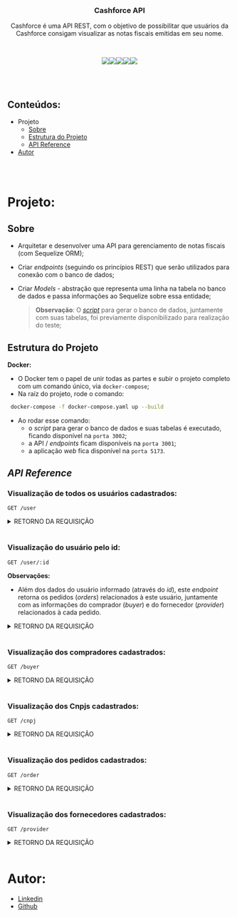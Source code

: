 <br />
<div align="center">
  <h3 align="center">Cashforce API</h3>
  <p align="center">
    Cashforce é uma API REST, com o objetivo de possibilitar que usuários da Cashforce consigam visualizar as notas fiscais emitidas em seu nome.
  </p>
  <br />
  <p><img src="https://camo.githubusercontent.com/a1eae878fdd3d1c1b687992ca74e5cac85f4b68e60a6efaa7bc8dc9883b71229/68747470733a2f2f696d672e736869656c64732e696f2f62616467652f4e6f64652e6a732d3333393933333f7374796c653d666f722d7468652d6261646765266c6f676f3d6e6f6465646f746a73266c6f676f436f6c6f723d7768697465" /><img src="https://camo.githubusercontent.com/0ed8c0157d26ec3dc9806b78077d3f44358b7df649fa9a8a7cedaff07af291d6/68747470733a2f2f696d672e736869656c64732e696f2f62616467652f747970657363726970742d3135373242363f7374796c653d666f722d7468652d6261646765266c6f676f3d54797065736372697074266c6f676f436f6c6f723d7768697465" /><img src="https://camo.githubusercontent.com/7f73136d92799b19be179d1ed87b461120c35ed917c7d5ab59a7606209da7bd3/68747470733a2f2f696d672e736869656c64732e696f2f62616467652f457870726573732e6a732d3030303030303f7374796c653d666f722d7468652d6261646765266c6f676f3d65787072657373266c6f676f436f6c6f723d7768697465" /><img src="https://camo.githubusercontent.com/6c50eb6f911b1bcb4c0b790fb5e908bf896c525685839fa802c41349dcd1c8bf/68747470733a2f2f696d672e736869656c64732e696f2f62616467652f53657175656c697a652d3532423045373f7374796c653d666f722d7468652d6261646765266c6f676f3d53657175656c697a65266c6f676f436f6c6f723d7768697465" /><img src="https://camo.githubusercontent.com/3aa1b49c625e81043375bbbda8a36cda22d9ddaf70a85f74fb5058c637e23c59/68747470733a2f2f696d672e736869656c64732e696f2f62616467652f2d4d6172696144422d62726f776e3f7374796c653d666f722d7468652d6261646765266c6f676f3d4d617269614442266c6f676f436f6c6f723d7768697465" /></p>
</div>
<br />
<br />

## Conteúdos:

- Projeto
  - [Sobre](#sobre)
  - [Estrutura do Projeto](#estrutura-do-projeto)
  - [API Reference](#api-reference)
- [Autor](#autor)

<br />
<br />

# Projeto:

## Sobre

- Arquitetar e desenvolver uma API para gerenciamento de notas fiscais (com Sequelize ORM);
- Criar *endpoints* (seguindo os princípios REST) que serão utilizados para conexão com o banco de dados;
- Criar *Models* - abstração que representa uma linha na tabela no banco de dados e passa informações ao Sequelize sobre essa entidade;

  > **Observação**: O [*script*](../init/db.sql) para gerar o banco de dados, juntamente com suas tabelas, foi previamente disponibilizado para realização do teste;


## Estrutura do Projeto

**Docker:**
- O Docker tem o papel de unir todas as partes e subir o projeto completo com um comando único, via `docker-compose`;
- Na raíz do projeto, rode o comando:
```bash
 docker-compose -f docker-compose.yaml up --build
```

- Ao rodar esse comando:
  - o *script* para gerar o banco de dados e suas tabelas é executado, ficando disponível na `porta 3002`;
  - a API / *endpoints* ficam disponíveis na `porta 3001`;
  - a aplicação *web* fica disponível na `porta 5173`.


## *API Reference*

### **Visualização de todos os usuários cadastrados:**

```http
GET /user
```

<details><summary>RETORNO DA REQUISIÇÃO</summary>

```json
[
  {
    "id": 1,
    "name": "ALLAN SOUZA",
    "email": "allan@cashforce.com.br",
    "phoneNumber": null,
    "mobile": null,
    "departament": null,
    "verificationCode": "",
    "emailChecked": 1,
    "createdAt": "2020-10-01T21:31:37.000Z",
    "updatedAt": "2020-10-01T22:41:23.000Z",
    "cashforceAdm": 1
  },
  {
    ...
  }
]
```
</details>

<br />

### **Visualização do usuário pelo id:**

```http
GET /user/:id
```

**Observações:**
- Além dos dados do usuário informado (através do *id*), este *endpoint* retorna os pedidos (*orders*) relacionados à este usuário, juntamente com as informações do comprador (*buyer*) e do fornecedor (*provider*) relacionados à cada pedido.

<details><summary>RETORNO DA REQUISIÇÃO</summary>

```json
{
  "id": 1,
  "name": "ALLAN SOUZA",
  "email": "allan@cashforce.com.br",
  "phoneNumber": null,
  "mobile": null,
  "departament": null,
  "verificationCode": "",
  "emailChecked": 1,
  "createdAt": "2020-10-01T21:31:37.000Z",
  "updatedAt": "2020-10-01T22:41:23.000Z",
  "cashforceAdm": 1,
  "orders": [
    {
      "id": 1,
      "orderNfId": "1605181324132",
      "orderNumber": "18153",
      "orderPath": null,
      "orderFileName": null,
      "orderOriginalName": null,
      "emissionDate": "2020-10-30T11:00:00-03:00",
      "pdfFile": null,
      "emitedTo": "22843980000127",
      "nNf": "18153",
      "CTE": "",
      "value": "198450",
      "createdAt": "2020-10-30T17:54:18.000Z",
      "updatedAt": "2020-10-30T17:54:18.000Z",
      "cnpjId": 1,
      "userId": 1,
      "buyerId": 1,
      "providerId": 1,
      "orderStatusBuyer": "0",
      "orderStatusProvider": "0",
      "deliveryReceipt": null,
      "cargoPackingList": null,
      "deliveryCtrc": null,
      "buyers": {
        "id": 1,
        "name": "SACADO 001",
        "tradingName": "SACADO 001 LTDA",
        "cashforceTax": "0",
        "responsibleName": null,
        "responsibleEmail": null,
        "responsiblePosition": null,
        "responsiblePhone": null,
        "responsibleMobile": null,
        "website": null,
        "postalCode": null,
        "address": null,
        "number": null,
        "complement": null,
        "neighborhood": null,
        "city": null,
        "state": null,
        "phoneNumber": null,
        "situation": null,
        "situationDate": null,
        "createdAt": "2020-10-29T21:20:33.000Z",
        "updatedAt": "2020-10-29T21:20:34.000Z",
        "cnpjId": 1,
        "confirm": 1,
        "email": null
      },
      "providers": {
        "id": 1,
        "name": "CEDENTE 002",
        "tradingName": "CEDENTE 002 LTDA",
        "cashforceTax": null,
        "responsibleName": null,
        "responsibleEmail": null,
        "responsiblePosition": null,
        "responsiblePhone": null,
        "responsibleMobile": null,
        "website": null,
        "postalCode": null,
        "address": null,
        "number": null,
        "complement": null,
        "neighborhood": null,
        "city": null,
        "state": null,
        "bank": null,
        "bankAgency": null,
        "account": null,
        "documents": null,
        "phoneNumber": null,
        "situation": null,
        "situationDate": null,
        "createdAt": "2020-10-29T21:22:21.000Z",
        "updatedAt": "2020-10-29T21:22:22.000Z",
        "cnpjId": 2,
        "email": null
      }
    },
    {
      ...
    },
  ],
};
```
</details>
<br />

### **Visualização dos compradores cadastrados:**

```http
GET /buyer
```
<details><summary>RETORNO DA REQUISIÇÃO</summary>

```json
[
  {
    "id": 1,
    "name": "SACADO 001",
    "tradingName": "SACADO 001 LTDA",
    "cashforceTax": "0",
    "responsibleName": null,
    "responsibleEmail": null,
    "responsiblePosition": null,
    "responsiblePhone": null,
    "responsibleMobile": null,
    "website": null,
    "postalCode": null,
    "address": null,
    "number": null,
    "complement": null,
    "neighborhood": null,
    "city": null,
    "state": null,
    "phoneNumber": null,
    "situation": null,
    "situationDate": null,
    "createdAt": "2020-10-29T21:20:33.000Z",
    "updatedAt": "2020-10-29T21:20:34.000Z",
    "cnpjId": 1,
    "confirm": 1,
    "email": null
  },
  {
    ...
  }
];
```
</details>
<br />

### **Visualização dos Cnpjs cadastrados:**

```http
GET /cnpj
```
<details><summary>RETORNO DA REQUISIÇÃO</summary>

```json
[
  {
    "id": 1,
    "cnpj": "00000000000001",
    "companyType": "2",
    "createdAt": "2020-10-29T21:20:33.000Z",
    "updatedAt": "2020-10-29T21:20:33.000Z"
  },
  {
    ...
  }
];
```
</details>
<br />

### **Visualização dos pedidos cadastrados:**

```http
GET /order
```
<details><summary>RETORNO DA REQUISIÇÃO</summary>

```json
[
  {
    "id": 1,
    "orderNfId": "1605181324132",
    "orderNumber": "18153",
    "orderPath": null,
    "orderFileName": null,
    "orderOriginalName": null,
    "emissionDate": "2020-10-30T11:00:00-03:00",
    "pdfFile": null,
    "emitedTo": "22843980000127",
    "nNf": "18153",
    "CTE": "",
    "value": "198450",
    "createdAt": "2020-10-30T17:54:18.000Z",
    "updatedAt": "2020-10-30T17:54:18.000Z",
    "cnpjId": 1,
    "userId": 1,
    "buyerId": 1,
    "providerId": 1,
    "orderStatusBuyer": "0",
    "orderStatusProvider": "0",
    "deliveryReceipt": null,
    "cargoPackingList": null,
    "deliveryCtrc": null
  },
  {
    ...
  }
];
```
</details>
<br />

### **Visualização dos fornecedores cadastrados:**

```http
GET /provider
```

<details><summary>RETORNO DA REQUISIÇÃO</summary>

```json
[
  {
    "id": 1,
    "name": "CEDENTE 002",
    "tradingName": "CEDENTE 002 LTDA",
    "cashforceTax": null,
    "responsibleName": null,
    "responsibleEmail": null,
    "responsiblePosition": null,
    "responsiblePhone": null,
    "responsibleMobile": null,
    "website": null,
    "postalCode": null,
    "address": null,
    "number": null,
    "complement": null,
    "neighborhood": null,
    "city": null,
    "state": null,
    "bank": null,
    "bankAgency": null,
    "account": null,
    "documents": null,
    "phoneNumber": null,
    "situation": null,
    "situationDate": null,
    "createdAt": "2020-10-29T21:22:21.000Z",
    "updatedAt": "2020-10-29T21:22:22.000Z",
    "cnpjId": 2,
    "email": null
  },
  {
    ...
  }
];
```
</details>
<br />

# Autor:
- [Linkedin](https://www.linkedin.com/in/fernandaacarvalho/)
- [Github](https://github.com/Fernanda9421)